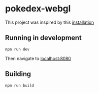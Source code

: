 # pokedex-webgl

This project was inspired by this [installation](https://twitter.com/mask303/status/973857589820768256) 


## Running in development
```
npm run dev
```

Then navigate to [localhost:8080](http://localhost:8080/)

## Building
```
npm run build
```

